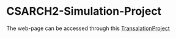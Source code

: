 # CSARCH2-Simulation-Project
The web-page can be accessed through this [TransalationProject](https://jchuaching.github.io/Group-11-Proj/)
